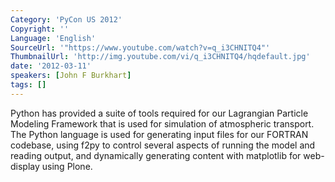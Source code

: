 ```yaml
---
Category: 'PyCon US 2012'
Copyright: ''
Language: 'English'
SourceUrl: '"https://www.youtube.com/watch?v=q_i3CHNITQ4"'
ThumbnailUrl: 'http://img.youtube.com/vi/q_i3CHNITQ4/hqdefault.jpg'
date: '2012-03-11'
speakers: [John F Burkhart]
tags: []
---
```

Python has provided a suite of tools required for our Lagrangian Particle
Modeling Framework that is used for simulation of atmospheric transport. The
Python language is used for generating input files for our FORTRAN codebase,
using f2py to control several aspects of running the model and reading output,
and dynamically generating content with matplotlib for web-display using
Plone.

